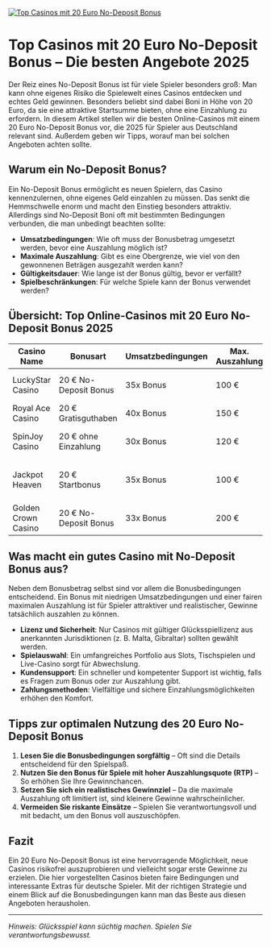 [![Top Casinos mit 20 Euro No-Deposit Bonus](https://123-caf.pages.dev/gitsignup.png)](https://vrmoo.ru/Bt82HjjY)

# Top Casinos mit 20 Euro No-Deposit Bonus – Die besten Angebote 2025

Der Reiz eines No-Deposit Bonus ist für viele Spieler besonders groß: Man kann ohne eigenes Risiko die Spielewelt eines Casinos entdecken und echtes Geld gewinnen. Besonders beliebt sind dabei Boni in Höhe von 20 Euro, da sie eine attraktive Startsumme bieten, ohne eine Einzahlung zu erfordern. In diesem Artikel stellen wir die besten Online-Casinos mit einem 20 Euro No-Deposit Bonus vor, die 2025 für Spieler aus Deutschland relevant sind. Außerdem geben wir Tipps, worauf man bei solchen Angeboten achten sollte.

## Warum ein No-Deposit Bonus?

Ein No-Deposit Bonus ermöglicht es neuen Spielern, das Casino kennenzulernen, ohne eigenes Geld einzahlen zu müssen. Das senkt die Hemmschwelle enorm und macht den Einstieg besonders attraktiv. Allerdings sind No-Deposit Boni oft mit bestimmten Bedingungen verbunden, die man unbedingt beachten sollte:

- **Umsatzbedingungen**: Wie oft muss der Bonusbetrag umgesetzt werden, bevor eine Auszahlung möglich ist?
- **Maximale Auszahlung**: Gibt es eine Obergrenze, wie viel von den gewonnenen Beträgen ausgezahlt werden kann?
- **Gültigkeitsdauer**: Wie lange ist der Bonus gültig, bevor er verfällt?
- **Spielbeschränkungen**: Für welche Spiele kann der Bonus verwendet werden?

## Übersicht: Top Online-Casinos mit 20 Euro No-Deposit Bonus 2025

| Casino Name        | Bonusart            | Umsatzbedingungen | Max. Auszahlung | Besonderheiten                    |
|--------------------|---------------------|-------------------|-----------------|---------------------------------|
| LuckyStar Casino   | 20 € No-Deposit Bonus | 35x Bonus        | 100 €           | Viele Slots, schnelle Auszahlungen |
| Royal Ace Casino   | 20 € Gratisguthaben  | 40x Bonus        | 150 €           | VIP-Programm, Mobile App         |
| SpinJoy Casino     | 20 € ohne Einzahlung | 30x Bonus        | 120 €           | Breites Spielangebot, Live Casino |
| Jackpot Heaven     | 20 € Startbonus      | 35x Bonus        | 100 €           | Hohe RTP-Slots, wöchentliche Aktionen |
| Golden Crown Casino| 20 € No-Deposit Bonus| 33x Bonus        | 200 €           | Exklusive Slot-Turniere          |

## Was macht ein gutes Casino mit No-Deposit Bonus aus?

Neben dem Bonusbetrag selbst sind vor allem die Bonusbedingungen entscheidend. Ein Bonus mit niedrigen Umsatzbedingungen und einer fairen maximalen Auszahlung ist für Spieler attraktiver und realistischer, Gewinne tatsächlich auszahlen zu können.

- **Lizenz und Sicherheit**: Nur Casinos mit gültiger Glücksspiellizenz aus anerkannten Jurisdiktionen (z. B. Malta, Gibraltar) sollten gewählt werden.
- **Spielauswahl**: Ein umfangreiches Portfolio aus Slots, Tischspielen und Live-Casino sorgt für Abwechslung.
- **Kundensupport**: Ein schneller und kompetenter Support ist wichtig, falls es Fragen zum Bonus oder zur Auszahlung gibt.
- **Zahlungsmethoden**: Vielfältige und sichere Einzahlungsmöglichkeiten erhöhen den Komfort.

## Tipps zur optimalen Nutzung des 20 Euro No-Deposit Bonus

1. **Lesen Sie die Bonusbedingungen sorgfältig** – Oft sind die Details entscheidend für den Spielspaß.
2. **Nutzen Sie den Bonus für Spiele mit hoher Auszahlungsquote (RTP)** – So erhöhen Sie Ihre Gewinnchancen.
3. **Setzen Sie sich ein realistisches Gewinnziel** – Da die maximale Auszahlung oft limitiert ist, sind kleinere Gewinne wahrscheinlicher.
4. **Vermeiden Sie riskante Einsätze** – Spielen Sie verantwortungsvoll und mit bedacht, um den Bonus voll auszuschöpfen.

## Fazit

Ein 20 Euro No-Deposit Bonus ist eine hervorragende Möglichkeit, neue Casinos risikofrei auszuprobieren und vielleicht sogar erste Gewinne zu erzielen. Die hier vorgestellten Casinos bieten faire Bedingungen und interessante Extras für deutsche Spieler. Mit der richtigen Strategie und einem Blick auf die Bonusbedingungen kann man das Beste aus diesen Angeboten herausholen.

---

*Hinweis: Glücksspiel kann süchtig machen. Spielen Sie verantwortungsbewusst.*
